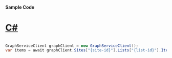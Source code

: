 #### Sample Code
# [C#](#tab/Csharp)

```C#

GraphServiceClient graphClient = new GraphServiceClient();
var items = await graphClient.Sites["{site-id}"].Lists["{list-id}"].Items.Request().GetAsync();

```